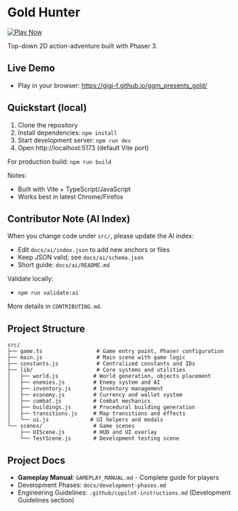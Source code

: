# Gold Hunter

[![Play Now](https://img.shields.io/badge/Play%20Now-GitHub%20Pages-2ea44f?logo=github)](https://gigi-f.github.io/ggm_presents_gold/)

Top-down 2D action-adventure built with Phaser 3.

## Live Demo

- Play in your browser: https://gigi-f.github.io/ggm_presents_gold/

## Quickstart (local)

1. Clone the repository
2. Install dependencies: `npm install`
3. Start development server: `npm run dev`
4. Open http://localhost:5173 (default Vite port)

For production build: `npm run build`

Notes:
- Built with Vite + TypeScript/JavaScript
- Works best in latest Chrome/Firefox

## Contributor Note (AI Index)

When you change code under `src/`, please update the AI index:

- Edit `docs/ai/index.json` to add new anchors or files
- Keep JSON valid; see `docs/ai/schema.json`
- Short guide: `docs/ai/README.md`

Validate locally:

- `npm run validate:ai`

More details in `CONTRIBUTING.md`.

## Project Structure

```
src/
├── game.ts                 # Game entry point, Phaser configuration
├── main.js                 # Main scene with game logic
├── constants.js            # Centralized constants and IDs
├── lib/                    # Core systems and utilities
│   ├── world.js           # World generation, objects placement
│   ├── enemies.js         # Enemy system and AI
│   ├── inventory.js       # Inventory management
│   ├── economy.js         # Currency and wallet system
│   ├── combat.js          # Combat mechanics
│   ├── buildings.js       # Procedural building generation
│   ├── transitions.js     # Map transitions and effects
│   └── ui.js             # UI helpers and modals
└── scenes/                # Game scenes
    ├── UIScene.js         # HUD and UI overlay
    └── TestScene.js       # Development testing scene
```

## Project Docs

- **Gameplay Manual**: `GAMEPLAY_MANUAL.md` - Complete guide for players
- Development Phases: `docs/development-phases.md`
- Engineering Guidelines: `.github/copilot-instructions.md` (Development Guidelines section)
